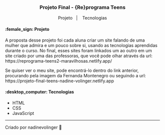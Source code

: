 <h3 align="center"> 
	Projeto Final - {Re}programa Teens
</h3>
<p align="center"> 
  <a>Projeto</a>&nbsp;&nbsp;&nbsp;|&nbsp;&nbsp;&nbsp;
  <a>Tecnologias</a>
</p>

<h4>:female_sign: Projeto </h4>

<p> A proposta desse projeto foi cada aluna criar um site falando de uma mulher que admira e um pouco sobre si, usando as tecnologias aprendidas durante o curso. No final, esses sites foram linkados um ao outro em um site criado por uma das professoras, que você pode olhar através da url: https://reprograma-teens2-maravilhosas.netlify.app/ </p>

<p> Se quiser ver o meu site, pode encontrá-lo dentro do link anterior, procurando pela imagem da Fernanda Montenegro ou seguindo a url: https://projeto-final-teens-nadine-volinger.netlify.app
</p>
<h4>:desktop_computer: Tecnologias </h4>

- HTML
- CSS
- JavaScript

  
---
Criado por nadinevolinger :crescent_moon:

